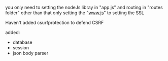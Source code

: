 you only need to setting the nodeJs libray in "app.js"
and routing in "routes folder"
other than that only setting the "www.js" to setting the SSL

Haven't added csurfprotection to defend CSRF

added:
 - database
 - session
 - json body parser
